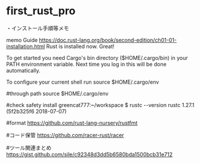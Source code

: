 # first_rust_pro
・インストール手順等メモ


memo
Guide
https://doc.rust-lang.org/book/second-edition/ch01-01-installation.html
Rust is installed now. Great!

To get started you need Cargo's bin directory ($HOME/.cargo/bin) in your PATH 
environment variable. Next time you log in this will be done automatically.

To configure your current shell run source $HOME/.cargo/env

#through path
source $HOME/.cargo/env

#check safety install
greencat777:~/workspace $ rustc --version
rustc 1.27.1 (5f2b325f6 2018-07-07)

#format
https://github.com/rust-lang-nursery/rustfmt

#コード保管
https://github.com/racer-rust/racer

#ツール関連まとめ
https://gist.github.com/sile/c92348d3dd5b6580bda1500bcb31e712